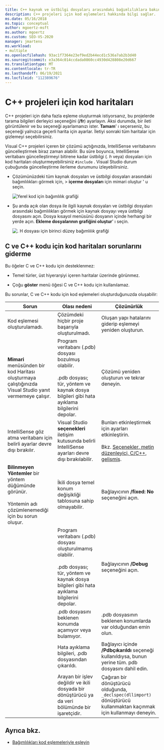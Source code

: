 ```yaml
---
title: C++ kaynak ve üstbilgi dosyaları arasındaki bağımlılıklara bakın
description: C++ projeleri için kod eşlemeleri hakkında bilgi sağlar.
ms.date: 05/16/2018
ms.topic: conceptual
author: mgoertz-msft
ms.author: mgoertz
ms.custom: SEO-VS-2020
manager: jmartens
ms.workload:
- multiple
ms.openlocfilehash: 93ac1f7364e23ef9ed2b44ecd1c536a7ab2b3d40
ms.sourcegitcommit: e3a364c014ccdada0860cc4930d428808e20d667
ms.translationtype: MT
ms.contentlocale: tr-TR
ms.lasthandoff: 06/19/2021
ms.locfileid: "112389676"
---
```

# <a name="code-maps-for-c-projects"></a>C++ projeleri için kod haritaları

C++ projeleri için daha fazla eşleme oluşturmak istiyorsanız, bu projelerde tarama bilgileri derleyici seçeneğini (**/fr**) ayarlayın. Aksi durumda, bir ileti görüntülenir ve bu seçeneği ayarlamanızı ister. **Tamam**' ı seçerseniz, bu seçeneği yalnızca geçerli harita için ayarlar. İletiyi sonraki tüm haritalar için gizlemeyi seçebilirsiniz.

Visual C++ projeleri içeren bir çözümü açtığınızda, IntelliSense veritabanını güncelleştirmek biraz zaman alabilir. Bu süre boyunca, IntelliSense veritabanı güncelleştirmeyi bitirene kadar üstbilgi (*. h* veya) dosyaları için kod haritaları oluşturmeyebilirsiniz `#include` . Visual Studio durum çubuğunda güncelleştirme ilerleme durumunu izleyebilirsiniz.

- Çözümünüzdeki tüm kaynak dosyaları ve üstbilgi dosyaları arasındaki bağımlılıkları görmek için,   >  **içerme dosyaları** için mimari oluştur ' u seçin.

   ![Yerel kod için bağımlılık grafiği](../modeling/media/dependencygraphgeneral_nativecode.png)

- Şu anda açık olan dosya ile ilgili kaynak dosyaları ve üstbilgi dosyaları arasındaki bağımlılıkları görmek için kaynak dosyayı veya üstbilgi dosyasını açın. Dosya kısayol menüsünü dosyanın içinde herhangi bir yerde açın. **Ekleme dosyalarının grafiğini oluştur**' ı seçin.

   ![. H dosyası için birinci düzey bağımlılık grafiği](../modeling/media/dependencygraph_native_firstlevel.png)

## <a name="troubleshoot-code-maps-for-c-and-c-code"></a>C ve C++ kodu için kod haritaları sorunlarını giderme

Bu öğeler C ve C++ kodu için desteklenmez:

- Temel türler, üst hiyerarşiyi içeren haritalar üzerinde görünmez.

- Çoğu **göster** menü öğesi C ve C++ kodu için kullanılamaz.

Bu sorunlar, C ve C++ kodu için kod eşlemeleri oluşturduğunuzda oluşabilir:

|**Sorun**|**Olası nedeni**|**Çözünürlük**|
|-|-|-|
|Kod eşlemesi oluşturulamadı.|Çözümdeki hiçbir proje başarıyla oluşturulmadı.|Oluşan yapı hatalarını giderip eşlemeyi yeniden oluşturun.|
|**Mimari** menüsünden bir kod Haritası oluşturmaya çalıştığınızda Visual Studio yanıt vermemeye çalışır.|Program veritabanı (.pdb) dosyası bozulmuş olabilir.<br /><br /> .pdb dosyası; tür, yöntem ve kaynak dosya bilgileri gibi hata ayıklama bilgilerini depolar.|Çözümü yeniden oluşturun ve tekrar deneyin.|
|IntelliSense göz atma veritabanı için belirli ayarlar devre dışı bırakılır.|Visual Studio **seçenekleri** iletişim kutusunda belirli IntelliSense ayarları devre dışı bırakılabilir.|Bunları etkinleştirmek için ayarları etkinleştirin.<br /><br /> Bkz. [Seçenekler, metin düzenleyici, C/C++, gelişmiş](../ide/reference/options-text-editor-c-cpp-advanced.md).|
|**Bilinmeyen Yöntemler** bir yöntem düğümünde görünür.<br /><br /> Yöntemin adı çözümlenemediği için bu sorun oluşur.|İkili dosya temel konum değişikliği tablosuna sahip olmayabilir.|Bağlayıcının **/fixed: No** seçeneğini açın.|
||Program veritabanı (.pdb) dosyası oluşturulmamış olabilir.<br /><br /> .pdb dosyası; tür, yöntem ve kaynak dosya bilgileri gibi hata ayıklama bilgilerini depolar.|Bağlayıcının **/Debug** seçeneğini açın.|
||.pdb dosyasını beklenen konumda açamıyor veya bulamıyor.|.pdb dosyasının beklenen konumlarda var olduğundan emin olun.|
||Hata ayıklama bilgileri, .pdb dosyasından çıkarıldı.|Bağlayıcı içinde **/Pdbçıkarıldı** seçeneği kullanıldıysa, bunun yerine tüm. pdb dosyasını dahil edin.|
||Arayan bir işlev değildir ve ikili dosyada bir dönüştürücü ya da veri bölümünde bir işaretçidir.|Çağıran bir dönüştürücü olduğunda, `_declspec(dllimport)` dönüştürücü kullanmaktan kaçınmak için kullanmayı deneyin.|

## <a name="see-also"></a>Ayrıca bkz.

- [Bağımlılıkları kod eşlemeleriyle eşleyin](../modeling/map-dependencies-across-your-solutions.md)
